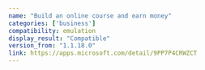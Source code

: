 ```yaml
---
name: "Build an online course and earn money"
categories: ['business']
compatibility: emulation
display_result: "Compatible"
version_from: "1.1.18.0"
link: https://apps.microsoft.com/detail/9PP7P4CRWZCT
---
```

